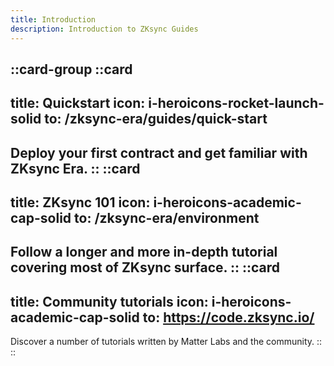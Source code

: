```yaml
---
title: Introduction
description: Introduction to ZKsync Guides
---
```


::card-group
  ::card
  ---
  title: Quickstart
  icon: i-heroicons-rocket-launch-solid
  to: /zksync-era/guides/quick-start
  ---
  Deploy your first contract and get familiar with ZKsync Era.
  ::
  ::card
  ---
  title: ZKsync 101
  icon: i-heroicons-academic-cap-solid
  to: /zksync-era/environment
  ---
  Follow a longer and more in-depth tutorial covering most of ZKsync surface.
  ::
  ::card
  ---
  title: Community tutorials
  icon: i-heroicons-academic-cap-solid
  to: https://code.zksync.io/
  ---
  Discover a number of tutorials written by Matter Labs and the community.
  ::
::
